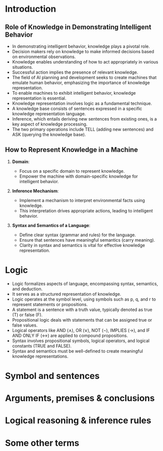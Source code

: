 # Introduction

## Role of Knowledge in Demonstrating Intelligent Behavior

- In demonstrating intelligent behavior, knowledge plays a pivotal role.
- Decision makers rely on knowledge to make informed decisions based on environmental observations.
- Knowledge enables understanding of how to act appropriately in various situations.
- Successful action implies the presence of relevant knowledge.
- The field of AI planning and development seeks to create machines that emulate human behavior, emphasizing the importance of knowledge representation.
- To enable machines to exhibit intelligent behavior, knowledge representation is essential.
- Knowledge representation involves logic as a fundamental technique.
- A knowledge base consists of sentences expressed in a specific knowledge representation language.
- Inference, which entails deriving new sentences from existing ones, is a key aspect of knowledge processing.
- The two primary operations include TELL (adding new sentences) and ASK (querying the knowledge base).

## How to Represent Knowledge in a Machine

1. **Domain**:
   - Focus on a specific domain to represent knowledge.
   - Empower the machine with domain-specific knowledge for intelligent behavior.

2. **Inference Mechanism**:
   - Implement a mechanism to interpret environmental facts using knowledge.
   - This interpretation drives appropriate actions, leading to intelligent behavior.

3. **Syntax and Semantics of a Language**:
   - Define clear syntax (grammar and rules) for the language.
   - Ensure that sentences have meaningful semantics (carry meaning).
   - Clarity in syntax and semantics is vital for effective knowledge representation.

# Logic

- Logic formalizes aspects of language, encompassing syntax, semantics, and deduction.
- It serves as a structured representation of knowledge.
- Logic operates at the symbol level, using symbols such as p, q, and r to represent statements or propositions.
- A statement is a sentence with a truth value, typically denoted as true (T) or false (F).
- Propositional logic deals with statements that can be assigned true or false values.
- Logical operators like AND (∧), OR (∨), NOT (¬), IMPLIES (→), and IF AND ONLY IF (↔) are applied to compound propositions.
- Syntax involves propositional symbols, logical operators, and logical constants (TRUE and FALSE).
- Syntax and semantics must be well-defined to create meaningful knowledge representations.


# Symbol and sentences
# Arguments, premises & conclusions
# Logical reasoning & inference rules
# Some other terms
